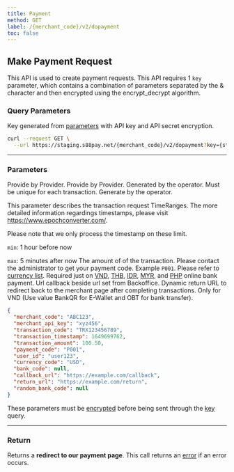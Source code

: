 ```yaml
---
title: Payment
method: GET
label: /{merchant_code}/v2/dopayment
toc: false
---
```


<x-row>
<x-col class="md:max-w-lg">


## Make Payment Request

This API is used to create payment requests. This API requires 1 `key` parameter, which contains a combination of parameters separated by the & character and then encrypted using the encrypt_decrypt algorithm.

### Query Parameters

<x-properties>
  <x-property name="key" type="string" required>
  
  Key generated from [parameters](#parameters) with API key and API secret encryption.
  </x-property>
</x-properties>

</x-col>
<x-col sticky>

```bash title="cURL"
curl --request GET \
  --url https://staging.s88pay.net/{merchant_code}/v2/dopayment?key={string}
```

</x-col>
</x-row>

---

<x-row>
<x-col class="md:max-w-lg">

### Parameters

<x-properties>
  <x-property name="merchant_code" type="string" required>
    Provide by Provider.
  </x-property>
  <x-property name="merchant_api_key" type="string" required>
    Provide by Provider.
  </x-property>
  <x-property name="transaction_code" type="string" required>
    Generated by the operator. Must be unique for each transaction.
  </x-property>
  <x-property name="transaction_timestamp" type="integer" required>
  Generate by the operator. 
  
  This parameter describes the transaction request
  TimeRanges. The more detailed information regardings timestamps, please visit https://www.epochconverter.com/.

  Please note that we only process the timestamp on these limit.

  `min`: 1 hour before now

  `max`: 5 minutes after now
  </x-property>
  <x-property name="transaction_amount" type="double" required>
    The amount of of the transaction.
  </x-property>
  <x-property name="payment_code" type="string" required>
    Please contact the administrator to get your payment code. Example `P001`. 
  </x-property>
  <x-property name="user_id" type="string" required>
  </x-property>
  <x-property name="currency_code" type="string" required>
    Please refer to [currency list](/docs/currency).
  </x-property>
  <x-property name="bank_code" type="double">
    Required just on [VND](/docs/bank/vnd), [THB](/docs/bank/thb), [IDR](/docs/bank/idr), [MYR](/docs/bank/myr), and [PHP](/docs/bank/php) online bank payment.
  </x-property>
  <x-property name="callback_url" type="string">
    Url callback beside url set from Backoffice.
  </x-property>
  <x-property name="return_url" type="string">
    Dynamic return URL to redirect back to the merchant page after completing transactions.
  </x-property>
  <x-property name="random_bank_code" type="string">
    Only for VND (Use value BankQR for E-Wallet and OBT for bank transfer).
  </x-property>
</x-properties>

</x-col>
<x-col sticky>

```json title="Parameters object"
{
  "merchant_code": "ABC123",
  "merchant_api_key": "xyz456",
  "transaction_code": "TRX123456789",
  "transaction_timestamp": 1649699762,
  "transaction_amount": 100.50,
  "payment_code": "P001",
  "user_id": "user123",
  "currency_code": "USD",
  "bank_code": null,
  "callback_url": "https://example.com/callback",
  "return_url": "https://example.com/return",
  "random_bank_code": null
}
```
These parameters must be [encrypted](/api/authentication) before being sent through the [key](#query-parameters) query.

</x-col>
</x-row>

---

<x-row>
<x-col>

### Return

Returns a **redirect to our payment page**. This call returns an [error](/api/errors) if an error occurs.
</x-col>
</x-row>